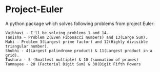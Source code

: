 # Project-Euler

A python package which solves following problems from project Euler:
```
Vaibhavi - I'll be solving problems 1 and 14.
Tanisha - Problem 2(Even Fibonacci numbers) and 13(Large Sum). 
Mahi - Problem 3(Largest prime factor) and 12(Highly divisible triangular number).
Shubhi - 4(Largest palindrome product) & 11(Largest product in a grid).
Tushara - 5 (Smallest multiple) & 10 (summation of primes) 
Tanmayee - 20 (Factorial Digit Sum) & 30(Digit Fifth Powers
```
